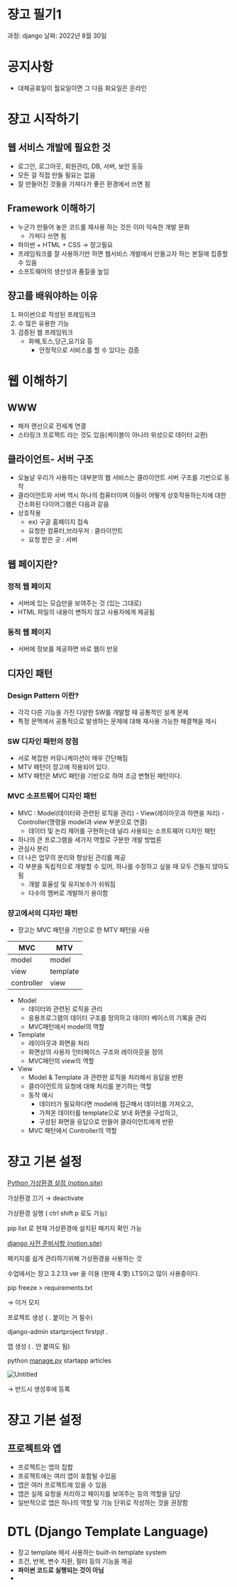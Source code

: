 # 쟝고 필기1

과정: django
날짜: 2022년 8월 30일

# 공지사항

- 대체공휴일이 월요일이면 그 다음 화요일은 온라인

# 쟝고 시작하기

## 웹 서비스 개발에 필요한 것

- 로그인, 로그아웃, 회원관리, DB, 서버, 보안 등등
- 모든 걸 직접 만들 필요는 없음
- 잘 만들어진 것들을 가져다가 좋은 환경에서 쓰면 됨

## Framework 이해하기

- 누군가 만들어 놓은 코드를 재사용 하는 것은 이미 익숙한 개발 문화
    - 가져다 쓰면 됨
- 파이썬 + HTML + CSS → 쟝고필요
- 프레임워크를 잘 사용하기만 하면 웹서비스 개발에서 만들고자 하는 본질에 집중할 수 있음
- 소프트웨어의 생산성과 품질을 높임

## 쟝고를 배워야하는 이유

1. 파이썬으로 작성된 프레임워크
2. 수 많은 유용한 기능
3. 검증된 웹 프레임워크
    - 화해,토스,당근,요기요 등
        - 안정적으로 서비스를 할 수 있다는 검증

# 웹 이해하기

## WWW

- 해저 랜선으로 전세계 연결
- 스타링크 프로젝트 라는 것도 있음(케이블이 아니라 위성으로 데이터 교환)

## 클라이언트- 서버 구조

- 오늘날 우리가 사용하는 대부분의 웹 서비스는 클라이언트 서버 구조를 기반으로 동작
- 클라이언트와 서버 역시 하나의 컴퓨터이며 이들이 어떻게 상호작용하는지에 대한 간소화된 다이어그램은 다음과 같음
- 상호작용
    - ex) 구글 홈페이지 접속
    - 요청한 컴퓨터,브라우저 : 클라이언트
    - 요청 받은 곳 : 서버

## 웹 페이지란?

### 정적 웹 페이지

- 서버에 있는 모습만을 보여주는 것 (있는 그대로)
- HTML 파일의 내용이 변하지 않고 사용자에게 제공됨

### 동적 웹 페이지

- 서버에 정보를 제공하면 바로 웹이 반응

## 디자인 패턴

### Design Pattern 이란?

- 각각 다른 기능을 가진 다양한 SW를 개발할 때 공통적인 설계 문제
- 특정 문맥에서 공통적으로 발생하는 문제에 대해 재사용 가능한 해결책을 제시

### SW 디자인 패턴의 장점

- 서로 복잡한 커뮤니케이션이 매우 간단해짐
- MTV 패턴이 쟝고에 적용되어 있다.
- MTV 패턴은 MVC 패턴을 기반으로 하여 조금 변형된 패턴이다.

### MVC 소프트웨어 디자인 패턴

- MVC : Model(데이터와 관련된 로직을 관리) - View(레이아웃과 하면을 처리) - Controller(명령을 model과 view 부분으로 연결)
    - 데이터 및 논리 제어를 구현하는데 널리 사용되는 소프트웨어 디자인 패턴
- 하나의 큰 프로그램을 세가지 역할로 구분한 개발 방법론
- 관심사 분리
- 더 나은 업무의 분리와 향상된 관리를 제공
- 각 부분을 독립적으로 개발할 수 있어, 하나를 수정하고 싶을 때 모두 건들지 않아도 됨
    - 개발 효율성 및 유지보수가 쉬워짐
    - 다수의 멤버로 개발하기 용이함

### 쟝고에서의 디자인 패턴

- 쟝고는 MVC 패턴을 기반으로 한 MTV 패턴을 사용

| MVC | MTV |
| --- | --- |
| model | model |
| view | template |
| controller | view |
- Model
    - 데이터와 관련된 로직을 관리
    - 응용프로그램의 데이터 구조를 정의하고 데이터 베이스의 기록을 관리
    - MVC패턴에서 model의 역할
- Template
    - 레이아웃과 화면을 처리
    - 화면상의 사용자 인터페이스 구조와 레이아웃을 정의
    - MVC패턴의 view의 역할
- View
    - Model & Template 과 관련한 로직을 처리해서 응답을 반환
    - 클라이언트의 요청에 대해 처리를 분기하는 역할
    - 동작 예시
        - 데이터가 필요하다면 model에 접근해서 데이터를 가져오고,
        - 가져온 데이터를 template으로 보내 화면을 구성하고,
        - 구성된 화면을 응답으로 만들어 클라이언트에게 반환
    - MVC 패턴에서 Controller의 역할

# 쟝고 기본 설정

[Python 가상환경 설정 (notion.site)](https://www.notion.so/Python-5789f72fc45047b696c1d6364ec07a8f)

가상환경 끄기 → deactivate

가상환경 실행 ( ctrl shift p 로도 가능)

pip list 로 현재 가상환경에 설치된 패키지 확인 가능

[django 사전 준비사항 (notion.site)](https://www.notion.so/django-d740640e4fb6472da39c1ba948b004b4)

패키지를 쉽게 관리하기위해 가상환경을 사용하는 것

수업에서는 쟝고 3.2.13 ver 을 이용 (현재 4.몇) LTS이고 많이 사용중이다.

pip freeze > requirements.txt

→ 이거 모지

프로젝트 생성 ( . 붙이는 거 필수)

django-admin startproject firstpjt .

앱 생성 ( . 안 붙여도 됨)

python [manage.py](http://manage.py/) startapp articles

![Untitled](%E1%84%8C%E1%85%A3%E1%86%BC%E1%84%80%E1%85%A9%20%E1%84%91%E1%85%B5%E1%86%AF%E1%84%80%E1%85%B51%20e66804621fb94b9fb73a2f230ce29844/Untitled.png)

→ 반드시 생성후에 등록

# 쟝고 기본 설정

## 프로젝트와 앱

- 프로젝트는 앱의 집합
- 프로젝트에는 여러 앱이 포함될 수있음
- 앱은 여러 프로젝트에 있을 수 있음
- 앱은 실제 요청을 처리하고 페이지를 보여주는 등의 역할을 담당
- 일반적으로 앱은 하나의 역할 및 기능 단위로 작성하는 것을 권장함

# DTL (Django Template Language)

- 장고 template 에서 사용하는 built-in template system
- 조건, 반복, 변수 치환, 필터 등의 기능을 제공
- **파이썬 코드로 실행되는 것이 아님**
-